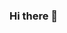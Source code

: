 ### Hi there 👋

<!--
**jihyuk0252/jihyuk0252** is a ✨ _special_ ✨ repository because its `README.md` (this file) appears on your GitHub profile.

[![Anurag's GitHub stats](https://github-readme-stats.vercel.app/api?username=jihyuk0252)](https://github.com/anuraghazra/github-readme-stats)
